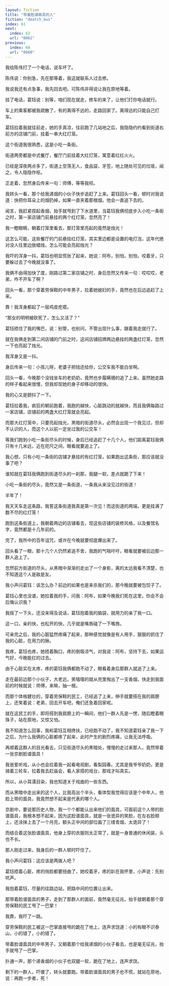 ```yaml
---
layout: fiction
title: "带着脸谱面具的人"
fiction: "deatch_bus"
index: 61
next:
  index: 62
  url: "0062"
previous:
  index: 60
  url: "0060"
---
```

我给陈伟打了一个电话，说车坏了。

陈伟说：你别急，先在那等着，我这就联系人过去修。

我说我还有点急事，我先回去吧。可陈伟非得说让我在原地等着。

挂了电话，葛钰说：别等，咱们现在就走，修车的来了，让他们打你电话就行。

车上的乘客都被我疏散了，有的离得不远的，走路回家了。离得远的只能自己打车。

葛钰拉着我就往前走，她的手真凉，往前跑了几站地之后，我隐隐约约看到街道右前方的店铺门前，挂着一串大红灯笼。

这个街道我很熟悉，这是小吃一条街。

街道两旁都是中式餐厅，餐厅门前挂着大红灯笼，寓意着红红火火。

已经是深夜两点多了，街道上空荡无人，食品袋，牙签，地上随处可见的垃圾，闻之，令人隐隐作呕。

正走着，忽然身后传来一句：师傅，等等我呗。

我转头一看，那个给我递烟的小伙子快步追赶了上来。葛钰回头一看，顿时对我说道：快把你耳朵上的烟扔掉，如果一直夹着那根烟，他会一直追下去的。

闻言，我赶紧捏起香烟，抬手就甩到了下水道里，当葛钰我俩彻底步入小吃一条街之时，第一家店铺门前悬挂的两个红灯笼，忽然亮了！

我一瞪眼睛，朝着灯笼里看去，那灯笼里亮起的竟然是烛光！

这怎么可能，这些餐厅的门前悬挂红灯笼，其实里边都是设置的电灯泡，这年代绝对没人往里边放蜡烛，怎么可能会亮起烛光？

我吓的浑身一抖，葛钰也明显慌张了起来，她说：阿布，别怕，别怕，咬着牙，只要躲过去了今晚就没事了。

我俩不由得加快了度，刚路过第二家店铺之时，身后忽然又传来一句：哎哎哎，老弟，咋不开车了啊？

回头一看，那个穿着劳保鞋的中年男子，拉着她媳妇的手，竟然也在后边追赶了上来。

靠！我浑身都起了一层鸡皮疙瘩。

“那女的明明被砍死了，怎么又活了？”

葛钰捂住了我的嘴巴，说：别管，也别问，不管出现什么事，跟着我走就行了。

就在我俩走到第二间店铺的门前之时，这间店铺招牌两边悬挂的两盏红灯笼，忽然一下也亮起了烛光。

我浑身又是一抖。

身后传来一句：小孩儿呀，老婆子把钱还给你，公交车我不能白坐啊。

回头一看，今晚那个没钱坐车的老奶奶，竟然也步履瞒珊的追了上来。虽然她走路的样子看起来很慢，但我却现她的身子却移动的很快。

我的心又是颤抖了一下。

葛钰拉着我，疯狂的朝前跑着，我跑的越快，心脏跳动的就越快，而且我俩每路过一家店铺，店铺前的两盏大红灯笼就会亮起。

而那大红灯笼中，只要亮起烛光，黑暗的街道尽头，必然会出现一个我见过，但却不认识的人，而这个人以前一定坐过我的公交车！

等我们跑到小吃一条街尽头的时候，身后已经追赶了十几个人，他们距离葛钰我俩只有十几米远，近在咫尺之间，眼看就要追上了。

我心想，只有小吃一条街的店铺才悬挂的有红灯笼，如果跑出这条街，那应该就没事了吧？

谁知就在葛钰我俩跑到街道尽头的一刹那，我腿一软，差点就跪了下来！

小吃一条街的尽头，竟然又是一条街道，一条我从来没见过的街道！

半年了！

我天天车走这条路，我誓这条街道我真是第一次见！而这街道的两端，更是挂满了数不尽的红灯笼！

跑到这条街道上，我朝着两边的店铺看去，现这些店铺的装修风格，以及餐馆名字，竟然都是十几年前的。

完了，我所中的百年诅咒，或许在今晚就要彻底爆出来了。

回头看了一眼，那十几个人仍然紧追不舍，我跑的气喘吁吁，眼看就要被后边那一群人追上了。

忽然前方街道的尽头，从黑暗中渐渐的走出了一个身影，离的太远我看不清楚，也不知道这个人是敌是友。

我小声问葛钰：该怎么办？前边的如果也是来杀我们的，那今晚就要被包饺子了。

葛钰心里也没谱，她拉着我的手，问我：阿布，如果今晚我们死在这里，你会不会后悔认识我？

我摇了一下头，还没来得及说话，葛钰抱着我的脑袋，就用力的亲了我一口。

这一口，亲的快，也松开的快，几乎就是嘴唇碰了一下嘴唇。

可亲完之后，我的心脏猛然疼痛了起来，那种感觉就像是有人用手，狠狠的抓住了我的心脏，在用力的揪。

我疼，葛钰也疼，她捂着胸口，疼的倒吸凉气，对我说：阿布，坚持下去，如果运气好，今晚能扛的过去。

由于心脏实在太疼，疼的葛钰我俩都跑不动了，眼看着身后那群人就追了上来。

走在最前边那个小伙子，大老远，笑嘻嘻的就从兜里掏出了一支香烟，快走到我面前的时候就说：师傅，来嘛，抽一根。

而那个体格健壮的，穿着劳保鞋的民工，已经追了上来，伸手就要搭在我的肩膀上，还笑着说：老弟，回去开车吧，俺们还急着回家呢。

就在这民工的手，即将搭到我肩膀上的一瞬间，他们一群人先是一愣，随后瞪着眼珠子，站在原地，又惊又怕。

我不知道怎么回事，我和葛钰互相搀扶，已经跑不动了，我不知道葛钰亲了我一下之后，为什么我俩的心脏都疼了起来，此时产生的剧烈疼痛，让我无法呼吸。

再顺着这群人的目光看去，只见街道尽头的黑暗处，慢慢的走过来那人，竟然带着一张京剧脸谱面具！

我爸爱听戏，从小也会拉着我一起看电视剧，看梨园春。尤其是我爷爷奶奶，更是骑着三轮车，拉着我去赶庙会，看人家搭的戏台，那戏才叫真实。

所以，从小耳濡目染，我也知道关于戏曲的一些东西。

而从黑暗中走出来的这个人，比我高出个半头，看体型我觉得应该是个中年人，他脸上带的面具，我竟然想不起来是代表的哪个人。

京剧中，要说那历史人物，我一个个都能认出来他们的面具，可面前这个人带的脸谱面具，我根本想不起来，因为这脸谱面具，就是一张诡异的笑脸，在左右脸颊上，还涂抹上去了一个月亮，额头正中间的部位画了三缕青烟，太诡异了！

而结合着这张脸谱面具，他身上穿的衣服则太正常了，就是一身普通的休闲装，头也不长。

那人刚走过来，我身后的一群人顿时吓住了。

我小声问葛钰：这应该是两拨人吧？

葛钰捂着心脏，疼的俏脸都要扭曲了，她咬着牙，疼的趴在我怀里，小声说：先别吭声。

我抱着葛钰，尽量的往路边站，把路中间的位置让出来。

那带着脸谱面具的男子，走到了那群人的面前，竟然毫无征兆，抬手就朝着那个穿劳保鞋的民工甩了一巴掌！

我靠，我吓了一跳。

穿劳保鞋的民工被这一巴掌直接甩的跪在了地上，连声求饶道：小的有眼不识泰山，小的错了，小的错了。

带着脸谱面具的中年男子，又朝着那个给我递烟的小伙子看去，也是毫无征兆，抬手就甩了一巴掌。

扑通一声，那个递香烟的小伙子也双腿一软，跪在了地上，连声求饶。

剩下的一群人，吓傻了，转头就要跑。带着脸谱面具的男子也不慌，就站在原地，说：再跑一步者，死！